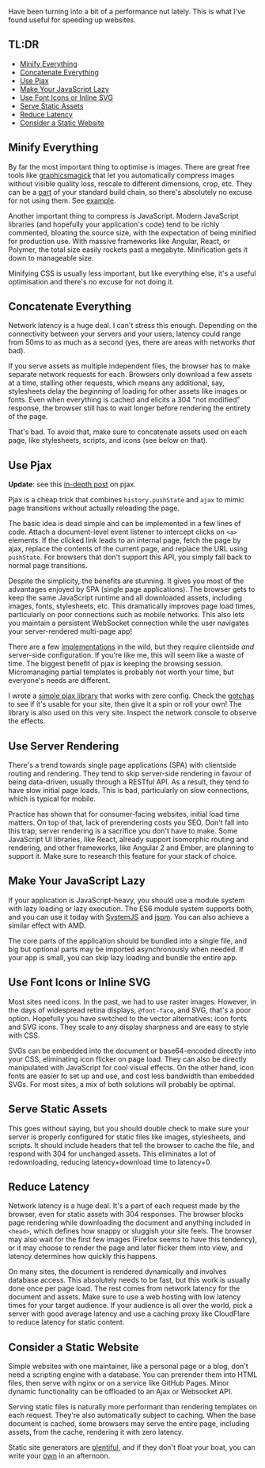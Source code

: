 Have been turning into a bit of a performance nut lately. This is what I've
found useful for speeding up websites.

## TL:DR

* [Minify Everything](#minify-everything)
* [Concatenate Everything](#concatenate-everything)
* [Use Pjax](#use-pjax)
* [Make Your JavaScript Lazy](#make-your-javascript-lazy)
* [Use Font Icons or Inline SVG](#use-font-icons-or-inline-svg)
* [Serve Static Assets](#serve-static-assets)
* [Reduce Latency](#reduce-latency)
* [Consider a Static Website](#consider-a-static-website)

## Minify Everything

By far the most important thing to optimise is images. There are great free
tools like [graphicsmagick](http://www.graphicsmagick.org) that let you
automatically compress images without visible quality loss, rescale to
different dimensions, crop, etc. They can be a
[part](https://github.com/scalableminds/gulp-image-resize) of your standard
build chain, so there's absolutely no excuse for not using them. See
[example](https://github.com/Mitranim/stylific/blob/master/gulpfile.js).

Another important thing to compress is JavaScript. Modern JavaScript libraries
(and hopefully your application's code) tend to be richly commented, bloating
the source size, with the expectation of being minified for production use. With
massive frameworks like Angular, React, or Polymer, the total size easily
rockets past a megabyte. Minification gets it down to manageable size.

Minifying CSS is usually less important, but like everything else, it's a useful
optimisation and there's no excuse for not doing it.

## Concatenate Everything

Network latency is a huge deal. I can't stress this enough. Depending on the
connectivity between your servers and your users, latency could range from 50ms
to as much as a second (yes, there are areas with networks _that_ bad).

If you serve assets as multiple independent files, the browser has to make
separate network requests for each. Browsers only download a few assets at a
time, stalling other requests, which means any additional, say, stylesheets
delay the _beginning_ of loading for other assets like images or fonts. Even
when everything is cached and elicits a 304 "not modified" response, the browser
still has to wait longer before rendering the entirety of the page.

That's bad. To avoid that, make sure to concatenate assets used on each page,
like stylesheets, scripts, and icons (see below on that).

## Use Pjax

**Update**: see this [in-depth post](/thoughts/cheating-for-performance-pjax) on pjax.

Pjax is a cheap trick that combines `history.pushState` and `ajax` to mimic page
transitions without actually reloading the page.

The basic idea is dead simple and can be implemented in a few lines of code.
Attach a document-level event listener to intercept clicks on `<a>` elements. If
the clicked link leads to an internal page, fetch the page by ajax, replace the
contents of the current page, and replace the URL using `pushState`. For
browsers that don't support this API, you simply fall back to normal page
transitions.

Despite the simplicity, the benefits are stunning. It gives you most of the
advantages enjoyed by SPA (single page applications). The browser gets to keep
the same JavaScript runtime and all downloaded assets, including images, fonts,
stylesheets, etc. This dramatically improves page load times, particularly on
poor connections such as mobile networks. This also lets you maintain a
persistent WebSocket connection while the user navigates your server-rendered
multi-page app!

There are a few [implementations](https://github.com/defunkt/jquery-pjax) in the
wild, but they require clientside _and_ server-side configuration. If you're
like me, this will seem like a waste of time. The biggest benefit of pjax is
keeping the browsing session. Micromanaging partial templates is probably not
worth your time, but everyone's needs are different.

I wrote a [simple pjax library](https://github.com/Mitranim/simple-pjax) that
works with zero config. Check the
[gotchas](https://github.com/Mitranim/simple-pjax#gotchas) to see if it's usable
for your site, then give it a spin or roll your own! The library is also used
on this very site. Inspect the network console to observe the effects.

## Use Server Rendering

There's a trend towards single page applications (SPA) with clientside routing
and rendering. They tend to skip server-side rendering in favour of being
data-driven, usually through a RESTful API. As a result, they tend to have slow
initial page loads. This is bad, particularly on slow connections, which is
typical for mobile.

Practice has shown that for consumer-facing websites, initial load time matters.
On top of that, lack of prerendering costs you SEO. Don't fall into this trap;
server rendering is a sacrifice you don't have to make. Some JavaScript UI
libraries, like React, already support isomorphic routing and rendering, and
other frameworks, like Angular 2 and Ember, are planning to support it. Make
sure to research this feature for your stack of choice.

## Make Your JavaScript Lazy

If your application is JavaScript-heavy, you should use a module system with
lazy loading or lazy execution. The ES6 module system supports both, and you can
use it today with [SystemJS](https://github.com/systemjs/systemjs) and
[jspm](http://jspm.io). You can also achieve a similar effect with AMD.

The core parts of the application should be bundled into a single file, and big
but optional parts may be imported asynchronously when needed. If your app is
small, you can skip lazy loading and bundle the entire app.

## Use Font Icons or Inline SVG

Most sites need icons. In the past, we had to use raster images. However, in the
days of widespread retina displays, `@font-face`, and SVG, that's a poor option.
Hopefully you have switched to the vector alternatives: icon fonts and SVG
icons. They scale to any display sharpness and are easy to style with CSS.

SVGs can be embedded into the document or base64-encoded directly into your CSS,
eliminating icon flicker on page load. They can also be directly manipulated
with JavaScript for cool visual effects. On the other hand, icon fonts are
easier to set up and use, and cost less bandwidth than embedded SVGs. For most
sites, a mix of both solutions will probably be optimal.

## Serve Static Assets

This goes without saying, but you should double check to make sure your server
is properly configured for static files like images, stylesheets, and scripts.
It should include headers that tell the browser to cache the file, and respond
with 304 for unchanged assets. This eliminates a lot of redownloading, reducing
latency+download time to latency+0.

## Reduce Latency

Network latency is a huge deal. It's a part of each request made by the browser,
even for static assets with 304 responses. The browser blocks page rendering
while downloading the document and anything included in `<head>`, which defines
how snappy or sluggish your site feels. The browser may also wait for the first
few images (Firefox seems to have this tendency), or it may choose to render the
page and later flicker them into view, and latency determines how quickly this
happens.

On many sites, the document is rendered dynamically and involves database
access. This absolutely needs to be fast, but this work is usually done once per
page load. The rest comes from network latency for the document and assets. Make
sure to use a web hosting with low latency times for your target audience. If
your audience is all over the world, pick a server with good average latency and
use a caching proxy like CloudFlare to reduce latency for static content.

## Consider a Static Website

Simple websites with one maintainer, like a personal page or a blog, don't need
a scripting engine with a database. You can prerender them into HTML files, then
serve with nginx or on a service like GitHub Pages. Minor dynamic functionality
can be offloaded to an Ajax or Websocket API.

Serving static files is naturally more performant than rendering templates on
each request. They're also automatically subject to caching. When the base
document is cached, some browsers may serve the entire page, including assets,
from the cache, rendering it with zero latency.

Static site generators are [plentiful](https://www.staticgen.com), and if they
don't float your boat, you can write your
[own](https://github.com/Mitranim/statil) in an afternoon.
